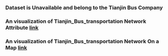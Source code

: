 ### Dataset is Unavailable and belong to the Tianjin Bus Company
### An visualization of Tianjin_Bus_transportation Network Attribute [link](Degree_Distribution.pdf)
### An visualization of Tianjin_Bus_transportation Network On a Map [link](天津公交网络动态拓扑分析.pdf)
